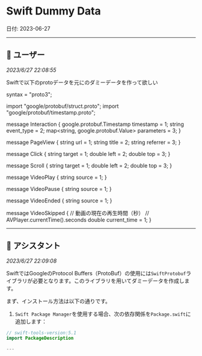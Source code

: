 # Swift Dummy Data

日付: 2023-06-27

---

## 👤 ユーザー
*2023/6/27 22:08:55*

Swiftで以下のprotoデータを元にのダミーデータを作って欲しい

syntax = "proto3";

import "google/protobuf/struct.proto";
import "google/protobuf/timestamp.proto";

message Interaction {
  google.protobuf.Timestamp timestamp = 1;
  string event_type = 2;
  map&lt;string, google.protobuf.Value&gt; parameters = 3;
}

message PageView {
  string url = 1;
  string title = 2;
  string referrer = 3;
}

message Click {
  string target = 1;
  double left = 2;
  double top = 3;
}

message Scroll {
  string target = 1;
  double left = 2;
  double top = 3;
}

message VideoPlay {
  string source = 1;
}

message VideoPause {
  string source = 1;
}

message VideoEnded {
  string source = 1;
}

message VideoSkipped {
  // 動画の現在の再生時間（秒）
  // AVPlayer.currentTime().seconds
  double current_time = 1;
}

---

## 🤖 アシスタント
*2023/6/27 22:09:08*

SwiftではGoogleのProtocol Buffers（ProtoBuf）の使用には`SwiftProtobuf`ライブラリが必要となります。このライブラリを用いてダミーデータを作成します。

まず、インストール方法は以下の通りです。

1. `Swift Package Manager`を使用する場合、次の依存関係を`Package.swift`に追加します：

```swift
// swift-tools-version:5.1
import PackageDescription

---
